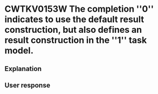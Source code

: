 # CWTKV0153W The completion ''0'' indicates to use the default result construction, but also defines an result construction in the ''1'' task model.

## Explanation

## User response